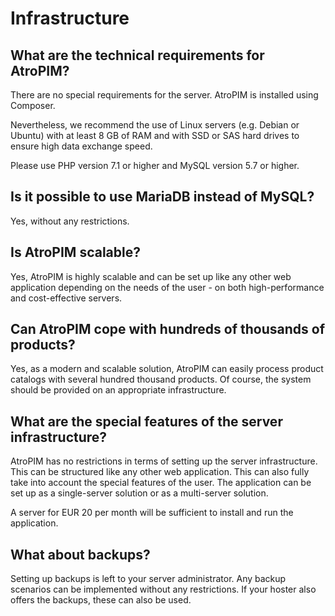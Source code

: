 # Infrastructure

## What are the technical requirements for AtroPIM?

There are no special requirements for the server. AtroPIM is installed using Composer.

Nevertheless, we recommend the use of Linux servers (e.g. Debian or Ubuntu) with at least 8 GB of RAM and with SSD or SAS hard drives to ensure high data exchange speed.

Please use PHP version 7.1 or higher and MySQL version 5.7 or higher.

 
## Is it possible to use MariaDB instead of MySQL?

Yes, without any restrictions.

  

## Is AtroPIM scalable?

Yes, AtroPIM is highly scalable and can be set up like any other web application depending on the needs of the user - on both high-performance and cost-effective servers.

  

## Can AtroPIM cope with hundreds of thousands of products?

Yes, as a modern and scalable solution, AtroPIM can easily process product catalogs with several hundred thousand products. Of course, the system should be provided on an appropriate infrastructure.

  

## What are the special features of the server infrastructure?

AtroPIM has no restrictions in terms of setting up the server infrastructure. This can be structured like any other web application. This can also fully take into account the special features of the user. The application can be set up as a single-server solution or as a multi-server solution.

A server for EUR 20 per month will be sufficient to install and run the application.

  

## What about backups?

Setting up backups is left to your server administrator. Any backup scenarios can be implemented without any restrictions. If your hoster also offers the backups, these can also be used.
